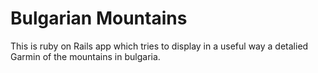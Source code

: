 # Bulgarian Mountains

This is ruby on Rails app which tries to display in a useful 
way a detalied Garmin of the mountains in bulgaria.
